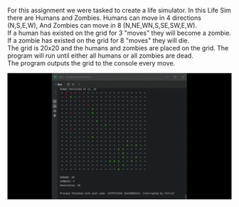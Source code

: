 For this assignment we were tasked to create a life simulator.
In this Life Sim there are Humans and Zombies. Humans can move in 4 directions (N,S,E,W), And Zombies can move in 8 (N,NE,WN,S,SE,SW,E,W).<br>
If a human has existed on the grid for 3 "moves" they will become a zombie. If a zombie has existed on the grid for 8 "moves" they will die.<br>
The grid is 20x20 and the humans and zombies are placed on the grid.
The program will run until either all humans or all zombies are dead.<br>
The program outputs the grid to the console every move.

![Gif of Result of ](https://github.com/WilsonBakerW0441287/ExperienceEvidence/blob/main/HumanZombieSim%28C%2B%2B%29/Images/ZombiesVSHumans.gif)
